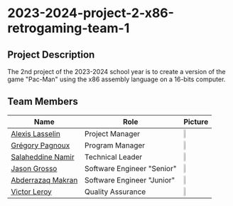 # 2023-2024-project-2-x86-retrogaming-team-1

## Project Description

The 2nd project of the 2023-2024 school year is to create a version of the game "Pac-Man" using the x86 assembly language on a 16-bits computer.

## Team Members

| Name | Role | Picture |
| --- | --- | --- |
| [Alexis Lasselin](https://github.com/alexislasselin) | Project Manager | <img src="https://avatars.githubusercontent.com/u/114481578?v=4" width=15%> |
| [Grégory Pagnoux](https://github.com/Gregory-Pagnoux) | Program Manager | <img src="https://avatars.githubusercontent.com/u/114397869?v=4" width=15%> |
| [Salaheddine Namir](https://github.com/T3rryc) | Technical Leader | <img src="https://avatars.githubusercontent.com/u/71770514?v=4" width=15%> |
| [Jason Grosso](https://github.com/JasonGROSSO) | Software Engineer "Senior" | <img src="https://ca.slack-edge.com/T065235SLD6-U06523H78EL-gd1a42f2c990-512" width=15%> |
| [Abderrazaq Makran]() | Software Engineer "Junior" | <img src="https://ca.slack-edge.com/T065235SLD6-U06523HAB16-gfef8c5bc507-512" width=15%> |
| [Victor Leroy](https://github.com/Victor-Leroy) | Quality Assurance | <img src="https://avatars.githubusercontent.com/u/97166029?v=4" width=15%>